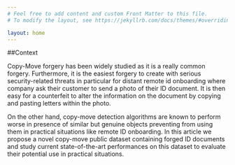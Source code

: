 ```yaml
---
# Feel free to add content and custom Front Matter to this file.
# To modify the layout, see https://jekyllrb.com/docs/themes/#overriding-theme-defaults

layout: home
---
```



##Context

Copy-Move forgery has been widely studied as it is a really common forgery. 
Furthermore, it is the easiest forgery to create with serious security-related threats in particular for distant remote id 
onboarding where company ask their customer to send a photo of their ID document. 
It is then easy for a counterfeit to alter the information on the document by copying and pasting letters within the 
photo. 

On the other hand, copy-move detection algorithms are known to perform worse in presence of 
similar but genuine objects preventing from using them in practical situations like remote ID onboarding.
In this article we propose a novel copy-move public dataset containing forged ID documents and study 
current state-of-the-art performances on this dataset to evaluate their potential use in practical 
situations.
